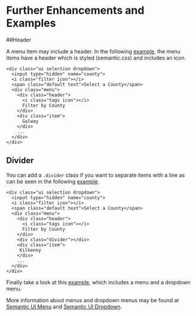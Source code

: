 
# Further Enhancements and Examples

##Header

A menu item may include a header. In the following <a href="archives/Class Htmls/dropdown/drop7.html" target="_blank">example</a>, the menu items have a header
which is styled (semantic.css) and includes an icon.

~~~
<div class="ui selection dropdown">
  <input type="hidden" name="county">
  <i class="filter icon"></i>
  <span class="default text">Select a County</span>
  <div class="menu">
    <div class="header">
      <i class="tags icon"></i>
      Filter by County
    </div>
    <div class="item">
      Galway
    </div>
    ...
  </div>
</div>
~~~

## Divider

You can add a `.divider` class if you want to separate items with a line as can be seen in the following 
<a href="archives/Class Htmls/dropdown/drop8.html" target="_blank">example</a>.

~~~
<div class="ui selection dropdown">
  <input type="hidden" name="county">
  <i class="filter icon"></i>
  <span class="default text">Select a County</span>
  <div class="menu">
    <div class="header">
      <i class="tags icon"></i>
      Filter by County
    </div>
    <div class="divider"></div>
    <div class="item">
     Kilkenny
    </div>
    ...
  </div>
</div>
~~~

Finally take a look at this <a href="archives/Class Htmls/dropdown/menu/index.html" target="_blank">example</a>, which includes a menu and a dropdown menu.

More information about menus and dropdown menus may be found at <a href ="https://semantic-ui.com/collections/menu.html" target = "_blank">Semantic UI Menu</a> and 
<a href ="https://semantic-ui.com/modules/dropdown.html" target = "_blank">Semantic UI Dropdown</a>.
